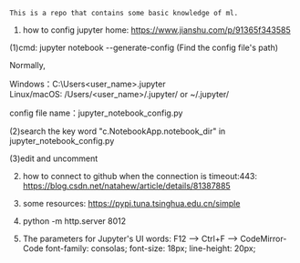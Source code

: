     This is a repo that contains some basic knowledge of ml.

1. how to config jupyter home: https://www.jianshu.com/p/91365f343585

(1)cmd: jupyter notebook --generate-config (Find the config file's path)

Normally, 

Windows：C:\Users\<user_name>\.jupyter\
Linux/macOS: /Users/<user_name>/.jupyter/ or ~/.jupyter/

config file name：jupyter_notebook_config.py

(2)search the key word "c.NotebookApp.notebook_dir" in jupyter_notebook_config.py

(3)edit and uncomment

2. how to connect to github when the connection is timeout:443: https://blog.csdn.net/natahew/article/details/81387885


3. some resources: https://pypi.tuna.tsinghua.edu.cn/simple

4. python -m http.server 8012

5. The parameters for Jupyter's UI words:
   F12 --> Ctrl+F --> CodeMirror-Code
    font-family: consolas;
    font-size: 18px;
    line-height: 20px;
